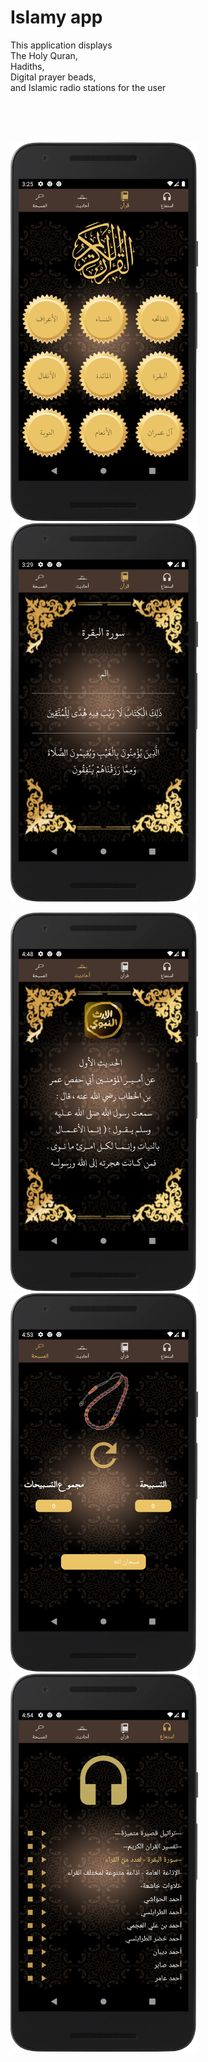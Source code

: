 # Islamy app
<p>
  This application displays
  <br/>The Holy Quran, 
  <br/>Hadiths, 
  <br/>Digital prayer beads, 
  <br/>and Islamic radio stations for the user
</p>



<br/>
<br/>
<br/>

<img src = "screenshots/1.png" width = 300 /> <img src = "screenshots/2.png" width = 300 />

<img src = "screenshots/3.png" width = 300 />

<img src = "screenshots/4.png" width = 300 />

<img src = "screenshots/5.png" width = 300 />
